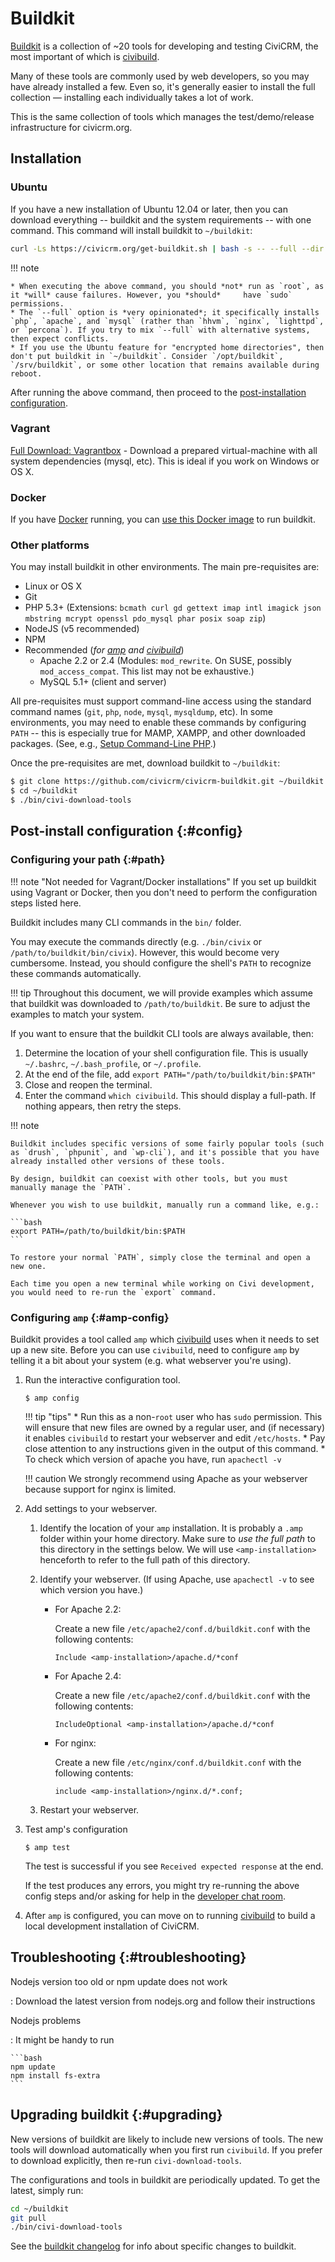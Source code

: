 # Buildkit

[Buildkit](https://github.com/civicrm/civicrm-buildkit) is a collection of ~20 tools for developing and testing CiviCRM, the most important of which is [civibuild](/tools/civibuild.md).

Many of these tools are commonly used by web developers, so you may have already installed a few. Even so, it's generally easier to install the full collection &mdash; installing each individually takes a lot of work.

This is the same collection of tools which manages the test/demo/release infrastructure for civicrm.org.


## Installation

### Ubuntu

If you have a new installation of Ubuntu 12.04 or later, then you can download everything -- buildkit and the system requirements -- with one command. This command will install buildkit to `~/buildkit`:

```bash
curl -Ls https://civicrm.org/get-buildkit.sh | bash -s -- --full --dir ~/buildkit
```

!!! note

    * When executing the above command, you should *not* run as `root`, as it *will* cause failures. However, you *should*     have `sudo` permissions.
    * The `--full` option is *very opinionated*; it specifically installs `php`, `apache`, and `mysql` (rather than `hhvm`, `nginx`, `lighttpd`, or `percona`). If you try to mix `--full` with alternative systems, then expect conflicts.
    * If you use the Ubuntu feature for "encrypted home directories", then don't put buildkit in `~/buildkit`. Consider `/opt/buildkit`, `/srv/buildkit`, or some other location that remains available during reboot.
 
After running the above command, then proceed to the [post-installation configuration](#config).

### Vagrant

[Full Download: Vagrantbox](https://github.com/civicrm/civicrm-buildkit-vagrant) - Download a prepared virtual-machine with all system dependencies (mysql, etc). This is ideal if you work on Windows or OS X.


### Docker

If you have [Docker](https://www.docker.com/) running, you can [use this Docker image](https://github.com/ErichBSchulz/dcbk) to run buildkit.



### Other platforms

You may install buildkit in other environments. The main pre-requisites are:

* Linux or OS X
* Git
* PHP 5.3+ (Extensions: `bcmath curl gd gettext imap intl imagick json mbstring mcrypt openssl pdo_mysql phar posix soap zip`)
* NodeJS (v5 recommended)
* NPM
* Recommended (_for [amp](https://github.com/totten/amp) and [civibuild](/tools/civibuild.md)_)
    * Apache 2.2 or 2.4 (Modules: `mod_rewrite`. On SUSE, possibly `mod_access_compat`. This list may not be exhaustive.)
    * MySQL 5.1+ (client and server)

All pre-requisites must support command-line access using the standard command names (`git`, `php`, `node`, `mysql`, `mysqldump`, etc). In some environments, you may need to enable these commands by configuring `PATH` -- this is especially true for MAMP, XAMPP, and other downloaded packages. (See, e.g., [Setup Command-Line PHP](/standards/php.md).)

Once the pre-requisites are met, download buildkit to `~/buildkit`:

```bash
$ git clone https://github.com/civicrm/civicrm-buildkit.git ~/buildkit
$ cd ~/buildkit
$ ./bin/civi-download-tools
```


## Post-install configuration {:#config}

### Configuring your path {:#path}

!!! note "Not needed for Vagrant/Docker installations"
    If you set up buildkit using Vagrant or Docker, then you don't need to perform the configuration steps listed here.

Buildkit includes many CLI commands in the `bin/` folder.

You may execute the commands directly (e.g.  `./bin/civix` or `/path/to/buildkit/bin/civix`).  However, this would become very cumbersome.  Instead, you should configure the shell's `PATH` to recognize these commands automatically.

!!! tip
    Throughout this document, we will provide examples which assume that buildkit was downloaded to `/path/to/buildkit`. Be sure to adjust the examples to match your system.

If you want to ensure that the buildkit CLI tools are always available, then:

1. Determine the location of your shell configuration file. This is usually `~/.bashrc`, `~/.bash_profile`, or `~/.profile`.
1. At the end of the file, add `export PATH="/path/to/buildkit/bin:$PATH"`
1. Close and reopen the terminal.
1. Enter the command `which civibuild`. This should display a full-path. If nothing appears, then retry the steps.


!!! note

    Buildkit includes specific versions of some fairly popular tools (such as `drush`, `phpunit`, and `wp-cli`), and it's possible that you have already installed other versions of these tools.

    By design, buildkit can coexist with other tools, but you must manually manage the `PATH`.

    Whenever you wish to use buildkit, manually run a command like, e.g.:

    ```bash
    export PATH=/path/to/buildkit/bin:$PATH
    ```

    To restore your normal `PATH`, simply close the terminal and open a new one.

    Each time you open a new terminal while working on Civi development, you would need to re-run the `export` command.


### Configuring `amp` {:#amp-config}

Buildkit provides a tool called `amp` which [civibuild](/tools/civibuild.md) uses when it needs to set up a new site. Before you can use `civibuild`, need to configure `amp` by telling it a bit about your system (e.g. what webserver you're using). 

1. Run the interactive configuration tool.

    ```
    $ amp config
    ```
    
    !!! tip "tips"
        * Run this as a non-`root` user who has `sudo` permission. This will ensure that new files are owned by a regular user, and (if necessary) it enables `civibuild` to restart your webserver and edit `/etc/hosts`.
        * Pay close attention to any instructions given in the output of this command.
        * To check which version of apache you have, run `apachectl -v`
    
    !!! caution
        We strongly recommend using Apache as your webserver because support for nginx is limited. 
        

1. Add settings to your webserver.

    1. Identify the location of your `amp` installation. It is probably a `.amp` folder within your home directory. Make sure to *use the full path* to this directory in the settings below. We will use `<amp-installation>` henceforth to refer to the full path of this directory. 
    
    1. Identify your webserver. (If using Apache, use `apachectl -v` to see which version you have.)
    
        * For Apache 2.2: 
        
            Create a new file `/etc/apache2/conf.d/buildkit.conf` with the following contents:
        
            ```
            Include <amp-installation>/apache.d/*conf
            ```
    
        * For Apache 2.4: 
        
            Create a new file `/etc/apache2/conf.d/buildkit.conf` with the following contents:
        
            ```
            IncludeOptional <amp-installation>/apache.d/*conf
            ```
    
        * For nginx:
        
            Create a new file `/etc/nginx/conf.d/buildkit.conf` with the following contents:
    
            ```
            include <amp-installation>/nginx.d/*.conf;
            ```
    
    1. Restart your webserver.

1. Test amp's configuration

    ```
    $ amp test
    ```
    
    The test is successful if you see `Received expected response` at the end.
    
    If the test produces any errors, you might try re-running the above config steps and/or asking for help in the [developer chat room](https://chat.civicrm.org/civicrm/channels/dev).

1. After `amp` is configured, you can move on to running [civibuild](/tools/civibuild.md) to build a local development installation of CiviCRM.


## Troubleshooting {:#troubleshooting}

Nodejs version too old or npm update does not work

: Download the latest version from nodejs.org and follow their instructions

Nodejs problems

: It might be handy to run

    ```bash
    npm update
    npm install fs-extra
    ```


## Upgrading buildkit {:#upgrading}

New versions of buildkit are likely to include new versions of tools. The new tools will download automatically when you first run `civibuild`. If you prefer to download explicitly, then re-run `civi-download-tools`.

The configurations and tools in buildkit are periodically updated. To get the latest, simply run:

```bash
cd ~/buildkit
git pull
./bin/civi-download-tools
```

See the [buildkit changelog](https://github.com/civicrm/civicrm-buildkit/blob/master/CHANGELOG.md) for info about specific changes to buildkit.


